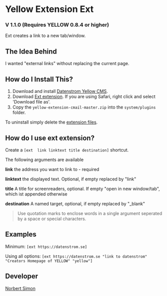 # Yellow Extension Ext 

### V 1.1.0 (Requires YELLOW 0.8.4 or higher)

Ext creates a link to a new tab/window.

## The Idea Behind

I wanted "external links" without replacing the current page. 

## How do I Install This?

1. Download and install [Datenstrom Yellow CMS](https://github.com/datenstrom/yellow/).
2. Download [Ext extension](https://github.com/BsNoSi/yellow-extension-ext/archive/master.zip ).  If you are using Safari, right click and select 'Download file as'.
3. Copy the `yellow-extension-cmail-master.zip` into the `system/plugins` folder.
 
To uninstall simply delete the [extension files](update.ini).

## How do I use ext extension?

Create a `[ext  link linktext title destination]` shortcut.

The following arguments are available

**link** the address you want to link to - required

**linktext** the displayed text. Optional, if empty replaced by "link"

**title** A title for screenreaders, optional. If empty  "open in new window/tab", which ist appended otherwise

**destination** A named target, optional, if empty replaced by "_blank"

> Use quotation marks to enclose words in a single argument seperated by a space or special characters.

## Examples

Minimum: `[ext https://datenstrom.se]`

Using all options: `[ext https://datenstrom.se "link to datenstrom" "Creators Homepage of YELLOW" "yellow"]`


## Developer

[Norbert Simon](https://nosi.de)

